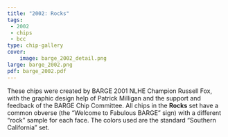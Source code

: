 ```yaml
---
title: "2002: Rocks"
tags:
 - 2002
 - chips
 - bcc
type: chip-gallery
cover:
    image: barge_2002_detail.png
large: barge_2002.png
pdf: barge_2002.pdf
---
```


These chips were created by BARGE 2001 NLHE Champion Russell Fox, with the
graphic design help of Patrick Milligan and the support and feedback of the
BARGE Chip Committee. All chips in the&nbsp;**Rocks**&nbsp;set
have a common obverse (the &#8220;Welcome to Fabulous BARGE&#8221; sign) with a
different &#8220;rock&#8221; sample for each face. The colors used are the
standard &#8220;Southern California&#8221; set.
